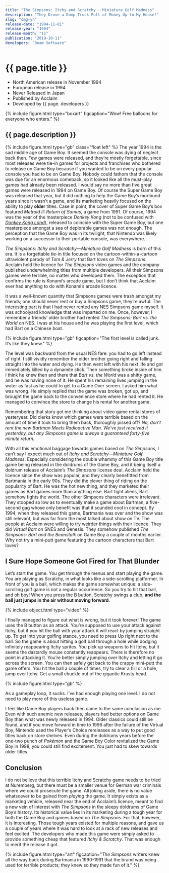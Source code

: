 ```yaml
---
title: "The Simpsons: Itchy and Scratchy - Miniature Golf Madness"
description: "They Drove a Dump Truck Full of Money Up to My House!"
slug: "dmg-yh"
release-date: "1994-11-01"
release-year: "1994"
release-month: "11"
publication: "2019-10-11"
developers: "Beam Software"
---
```

# {{ page.title }}

- North American release in November 1994
- European release in 1994
- Never Released in Japan
- Published by Acclaim
- Developed by {{ page. developers }}

{% include figure.html type="boxart" figcaption="Wow! Free balloons for everyone who enters." %}

## {{ page.description }}

{% include figure.html type="gb" class="float left" %}
The year 1994 is the sad middle age of Game Boy. It seemed the console was dying of neglect back then. Few games were released, and they’re mostly forgettable, since most releases were tie-in games for projects and franchises who bothered to release on Game Boy because if you wanted to be on every popular console you had to be on Game Boy. Nobody could fathom that the console was due for an enormous comeback, so it looked like all the must-play games had already been released. I would say no more than five great games were released in 1994 on Game Boy. Of course the Super Game Boy was released that year, but it did nothing to help the Game Boy’s moribund years since it wasn’t a game, and its marketing heavily focused on the ability to play **older** titles. Case in point, the cover of Super Game Boy’s box featured *Metroid II: Return of Samus*, a game from 1991. Of course, 1994 was the year of the masterpiece *Donkey Kong* (not to be confused with [*Donkey Kong Land*](/articles/dmg-yt)), released to coincide with the Super Game Boy, but one masterpiece amongst a sea of deplorable games was not enough. The perception that the Game Boy was in its twilight, that Nintendo was likely working on a successor to their portable console, was everywhere.

*The Simpsons: Itchy and Scratchy—Miniature Golf Madness* is born of this era. It is a forgettable tie-in title focused on the cartoon-within-a-cartoon ultraviolent parody of *Tom & Jerry* that Bart loves on *The Simpsons*. Acclaim held the licence for *The Simpsons* video games and the company published underwhelming titles from multiple developers. All their Simpsons games were terrible, no matter who developed them. The exception that confirms the rule is Konami’s arcade game, but I don’t think that Acclaim ever had anything to do with Konami’s arcade licence.

It was a well-known quantity that Simpsons games were trash amongst my friends; one should never rent or buy a Simpsons game, they’re awful. The interesting part is that I had never rented any NES Simpsons game myself. It was schoolyard knowledge that was imparted on me. Once, however, I remember a friends’ older brother had rented *The Simpsons: Bart vs. the World* on NES. I was at his house and he was playing the first level, which had Bart on a Chinese boat.

{% include figure.html type="gb" figcaption="The first level is called junk. It’s like they knew." %}

The level was backward from the usual NES fare: you had to go left instead of right. I still vividly remember the older brother going right and falling straight into the water and dying. He then went left with his next life and got immediately killed by a dynamite stick. Then something broke inside of him. I think he knew then and there that *Bart vs. the World* was a shitty game, and he was having none of it. He spent his remaining lives jumping in the water as fast as he could to get to a Game Over screen. I asked him what was wrong. He simply replied that the game was broken, got up, and brought the game back to the convenience store where he had rented it. He managed to convince the store to change his rental for another game.

Remembering that story got me thinking about video game rental stores of yesteryear. Did clerks know which games were terrible based on the amount of time it took to bring them back, thoroughly pissed off? *No, don’t rent the new *Bartman Meets Radioactive Man*. We’ve just received it yesterday, but any Simpsons game is always a guaranteed forty-five minute return.*

With all this emotional baggage towards games based on *The Simpsons*, I can’t say I expect much out of *Itchy and Scratchy—Miniature Golf Madness*. Especially considering the double whammy of this Game Boy title game being released in the doldrums of the Game Boy, and it being itself a doldrum release of Acclaim’s *The Simpsons* license deal. Acclaim held the licence since the show was popular, and they clearly benefitted from Bartmania in the early 90s. They did the clever thing of riding on the popularity of Bart. He was the hot new thing, and they marketed their games as Bart games more than anything else. Bart fight aliens, Bart somehow fights the world. The other Simpsons characters were irrelevant. They stooped so low as to eventually make a game about Bartman, a five-second gag whose only benefit was that it sounded cool in concept. By 1994, when they released this game, Bartmania was over and the show was still relevant, but was far from the most talked about show on TV. The people at Acclaim were willing to try weirder things with their licence. They did *Virtual Bart* on SNES and Genesis. They somehow published *The Simpsons: Bart and the Beanstalk* on Game Boy a couple of months earlier. Why not try a mini-putt game featuring the cartoon characters that Bart loves?

## I Sure Hope Someone Got Fired for That Blunder

Let’s start the game. You get through the menus and start playing the game. You are playing as Scratchy, in what looks like a side-scrolling platformer. In front of you is a ball, which makes the game somewhat unique: a side-scrolling golf game is not a regular occurrence. So you try to hit that ball, and oh boy! When you press the B button, Scratchy swings a club, **and the ball just jumps in the air without moving forward**.

{% include object.html type="video" %}

I finally managed to figure out what is wrong, but it took forever! The game uses the B button as an attack. You’re supposed to use your attack against Itchy, but if you hit the ball with your attack it will react by jumping straight up. To get into your golfing stance, you need to press Up right next to the ball. So the game is about hitting a golf ball through a hole while dodging infinitely reappearing Itchy sprites. You pick up weapons to hit Itchy, but it seems the dastardly mouse constantly reappears. There is therefore no point in attacking it. You’re better simply jumping over Itchy and letting it go across the screen. You can then safely get back to the crappy mini-putt the game offers. You hit the ball a couple of times, try to clear a hill or a hole, jump over Itchy. Get a small chuckle out of the gigantic Krusty head.

{% include figure.html type="gb" %}

As a gameplay loop, it sucks. I’ve had enough playing one level. I do not need to play more of this useless game.

I feel like Game Boy players back then came to the same conclusion as me. Even with such anemic new releases, players had better options on Game Boy than what was newly released in 1994. Older classics could still be found, and if you move forward in time to 1996 after the failure of the Virtual Boy, Nintendo used the Player’s Choice rereleases as a way to put good titles back on store shelves. Even during the doldrums years before the one-two punch of *Pokémon* and the Game Boy Color revitalized the Game Boy in 1998, you could still find excitement. You just had to skew towards older titles.

## Conclusion

I do not believe that this terrible Itchy and Scratchy game needs to be tried at Nuremberg, but there must be a smaller venue for German war criminals where we could prosecute the game. All joking aside, there is no value whatsoever to be gained from *playing* the game. It simply exists as a marketing vehicle, released near the end of Acclaim’s licence, meant to find a new vein of interest with *The Simpsons* in the sleepy doldrums of Game Boy’s history. Its historical value lies in its marketing during a tough year for both the Game Boy and games based on *The Simpsons*. For that, however, it is interesting. Those tough years existed for multiple reasons, and gave us a couple of years where it was hard to look at a rack of new releases and feel excited. The developers who made this game were simply asked to provide something cheap that featured *Itchy & Scratchy*. That was enough to merit the release it got.

{% include figure.html type="art" figcaption="*The Simpsons* writers knew all the way back during Bartmania in 1990-1991 that the brand was being used for terrible products; they knew so they made fun of it." %}
